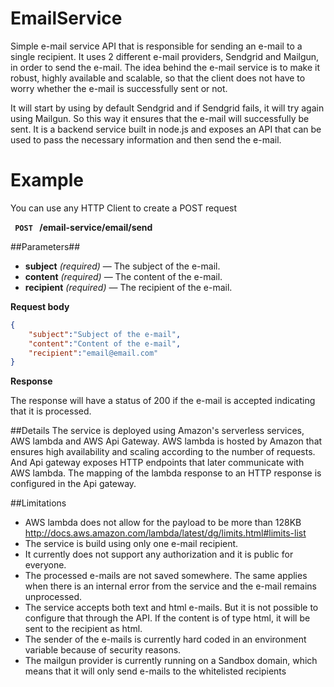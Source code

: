 # EmailService
Simple e-mail service API that is responsible for sending an e-mail to a single recipient. It uses 2 different e-mail providers, Sendgrid and Mailgun, in order to send the e-mail. The idea behind the e-mail service is to make it robust, highly available and scalable, so that the client does not have to worry whether the e-mail is successfully sent or not. 

It will start by using by default Sendgrid and if Sendgrid fails, it will try again using Mailgun. So this way it ensures that the e-mail will successfully be sent. It is a backend service built in node.js and exposes an API that can be used to pass the necessary information and then send the e-mail.

# Example
You can use any HTTP Client to create a POST request

**<code> POST </code> /email-service/email/send** 

##Parameters##
- **subject** _(required)_ — The subject of the e-mail.
- **content** _(required)_ — The content of the e-mail.
- **recipient** _(required)_ — The recipient of the e-mail.

**Request body**
```JSON
{
    "subject":"Subject of the e-mail", 
    "content":"Content of the e-mail", 
    "recipient":"email@email.com"
}
``` 

**Response**

The response will have a status of 200 if the e-mail is accepted indicating that it is processed.


##Details
The service is deployed using Amazon's serverless services, AWS lambda and AWS Api Gateway. AWS lambda is hosted by Amazon that ensures high availability and scaling according to the number of requests. And Api gateway exposes HTTP endpoints that later communicate with AWS lambda. The mapping of the lambda response to an HTTP response is configured in the Api gateway.


##Limitations
- AWS lambda does not allow for the payload to be more than 128KB http://docs.aws.amazon.com/lambda/latest/dg/limits.html#limits-list
- The service is build using only one e-mail recipient. 
- It currently does not support any authorization and it is public for everyone.
- The processed e-mails are not saved somewhere. The same applies when there is an internal error from the service and the e-mail remains unprocessed.
- The service accepts both text and html e-mails. But it is not possible to configure that through the API. If the content is of type html, it will be sent to the recipient as html.
- The sender of the e-mails is currently hard coded in an environment variable because of security reasons. 
- The mailgun provider is currently running on a Sandbox domain, which means that it will only send e-mails to the whitelisted recipients
